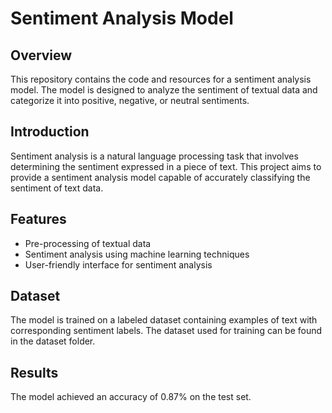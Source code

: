 # Sentiment Analysis Model

## Overview

This repository contains the code and resources for a sentiment analysis model. The model is designed to analyze the sentiment of textual data and categorize it into positive, negative, or neutral sentiments.

## Introduction

Sentiment analysis is a natural language processing task that involves determining the sentiment expressed in a piece of text. This project aims to provide a sentiment analysis model capable of accurately classifying the sentiment of text data.

## Features

- Pre-processing of textual data
- Sentiment analysis using machine learning techniques
- User-friendly interface for sentiment analysis

## Dataset

The model is trained on a labeled dataset containing examples of text with corresponding sentiment labels. The dataset used for training can be found in the dataset folder.

## Results
The model achieved an accuracy of 0.87% on the test set.
